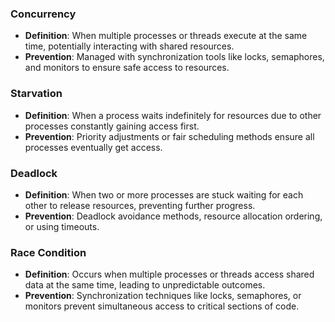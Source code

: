 ### Concurrency
- **Definition**: When multiple processes or threads execute at the same time, potentially interacting with shared resources.
- **Prevention**: Managed with synchronization tools like locks, semaphores, and monitors to ensure safe access to resources.

### Starvation
- **Definition**: When a process waits indefinitely for resources due to other processes constantly gaining access first.
- **Prevention**: Priority adjustments or fair scheduling methods ensure all processes eventually get access.

### Deadlock
- **Definition**: When two or more processes are stuck waiting for each other to release resources, preventing further progress.
- **Prevention**: Deadlock avoidance methods, resource allocation ordering, or using timeouts.

### Race Condition
- **Definition**: Occurs when multiple processes or threads access shared data at the same time, leading to unpredictable outcomes.
- **Prevention**: Synchronization techniques like locks, semaphores, or monitors prevent simultaneous access to critical sections of code.

